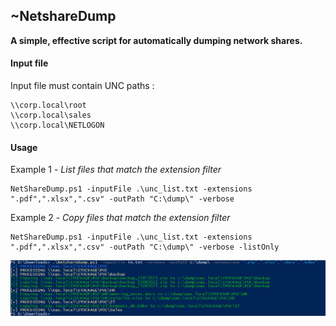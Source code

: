## ~NetshareDump
**A simple, effective script for automatically dumping network shares.**

#### Input file
Input file must contain UNC paths :

    \\corp.local\root
    \\corp.local\sales
    \\corp.local\NETLOGON

#### Usage
Example 1 - *List files that match the extension filter*

    NetShareDump.ps1 -inputFile .\unc_list.txt -extensions ".pdf",".xlsx",".csv" -outPath "C:\dump\" -verbose

Example 2 - *Copy files that match the extension filter*

    NetShareDump.ps1 -inputFile .\unc_list.txt -extensions ".pdf",".xlsx",".csv" -outPath "C:\dump\" -verbose -listOnly
![enter image description here](https://github.com/onSec-fr/NetshareDump/blob/main/image.png?raw=true)